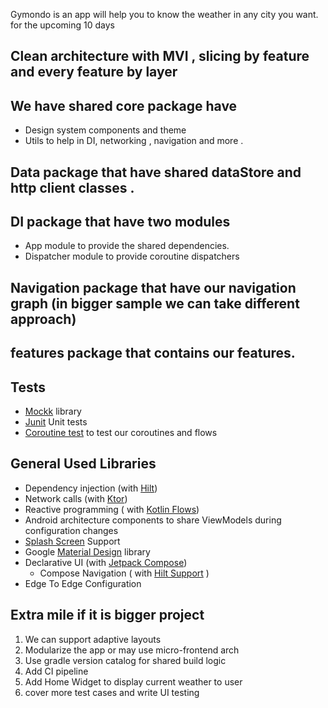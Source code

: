 Gymondo is an app will help you to know the weather in any city you want. for the upcoming 10 days

## Clean architecture with MVI , slicing by feature and every feature by layer

## We have shared core package have

- Design system components and theme
- Utils to help in DI, networking , navigation and more .

## Data package that have shared dataStore and http client classes .

## DI package that have two modules

- App module to provide the shared dependencies.
- Dispatcher module to provide coroutine dispatchers

## Navigation package that have our navigation graph (in bigger sample we can take different approach)

## features package that contains our features.


## Tests

- [Mockk](https://mockk.io/) library
- [Junit](https://junit.org/) Unit tests
- [Coroutine test](https://kotlinlang.org/api/kotlinx.coroutines/kotlinx-coroutines-test/) to test
  our coroutines and flows

## General Used Libraries

- Dependency injection (with [Hilt](http://google.github.io/hilt/))
- Network calls (with [Ktor](https://ktor.io/docs/http-client-engines.html#minimal-version))
- Reactive programming (
  with [Kotlin Flows](https://kotlinlang.org/docs/reference/coroutines/flow.html))
- Android architecture components to share ViewModels during configuration changes
- [Splash Screen](https://developer.android.com/develop/ui/views/launch/splash-screen) Support
- Google [Material Design](https://material.io/blog/android-material-theme-color) library
- Declarative UI (with [Jetpack Compose](https://developer.android.com/jetpack/compose))
    - Compose Navigation (
      with [Hilt Support](https://developer.android.com/jetpack/compose/libraries#hilt-navigation)
      )
- Edge To Edge Configuration

## Extra mile if it is bigger project

1. We can support adaptive layouts
2. Modularize the app or may use micro-frontend arch
3. Use gradle version catalog for shared build logic
4. Add CI pipeline
5. Add Home Widget to display current weather to user
6. cover more test cases and write UI testing
